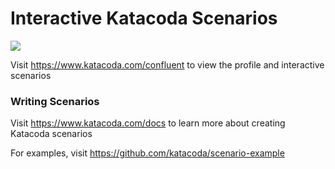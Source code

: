 # Interactive Katacoda Scenarios

[![](http://shields.katacoda.com/katacoda/confluent/count.svg)](https://www.katacoda.com/confluent "Get your profile on Katacoda.com")

Visit https://www.katacoda.com/confluent to view the profile and interactive scenarios

### Writing Scenarios
Visit https://www.katacoda.com/docs to learn more about creating Katacoda scenarios

For examples, visit https://github.com/katacoda/scenario-example
